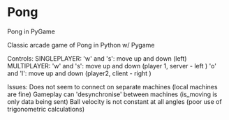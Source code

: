 # Pong
Pong in PyGame

Classic arcade game of Pong in Python w/ Pygame

Controls:
  SINGLEPLAYER:
    'w' and 's': move up and down (left)
  MULTIPLAYER:
    'w' and 's': move up and down (player 1, server - left )
    'o' and 'l': move up and down (player2, client - right )
  
  Issues:
    Does not seem to connect on separate machines (local machines are fine)
    Gameplay can 'desynchronise' between machines (is_moving is only data being sent)
    Ball velocity is not constant at all angles (poor use of trigonometric calculations)
